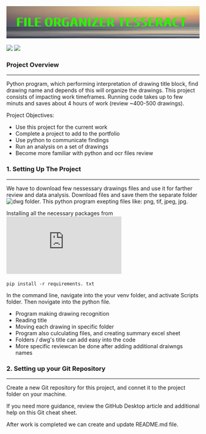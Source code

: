 ![](https://github.com/Kate-Pol/Drawings_organizer_OCR-Project/blob/main/png%20files/FILE_ORGANIZER_TESSERACT.png)

![](https://img.shields.io/github/languages/top/Kate-Pol/Drawings_organizer_OCR-Project?color=blue&logo=GitHub&logoColor=blue) ![](https://img.shields.io/github/contributors/Kate-Pol/Drawings_organizer_OCR-Project?color=green&logo=GitHub&logoColor=green)

### Project Overview
---
Python program, which performing interpretation of drawing title block, find drawing name and depends of this will organize the drawings. This project consists of impacting work timeframes. Running code takes up to few minuts and saves about 4 hours of work (review ~400-500 drawings). 

Project Objectives:
- Use this project for the current work
- Complete a project to add to the portfolio
- Use python to communicate findings
- Run an analysis on a set of drawings
- Become more familiar with python and ocr files review
  
### 1. Setting Up The Project
---
We have to download few nessessary drawings files and use it for farther review and data analysis. Download files and save them the separate folder ![dwg](https://github.com/Kate-Pol/Drawings_organizer_OCR-Project/tree/main/dwg) folder. This python program exepting files like: png, tif, jpeg, jpg. 

Installing all the necessary packages from ![requirements file](https://github.com/Kate-Pol/Drawings_organizer_OCR-Project/blob/main/requirements.txt)

```
pip install -r requirements. txt 
```
In the command line, navigate into the your venv folder, and activate Scripts folder. Then novigate into the python file. 

- Program making drawing recognition
- Reading title
- Moving each drawing in specific folder
- Program also culculating files, and creating summary excel sheet
- Folders / dwg's title can add easy into the code
- More specific reviewcan be done after adding additional draiwngs names

### 2. Setting up your Git Repository
---
Create a new Git repository for this project, and connet it to the project folder on your machine.

If you need more guidance, review the GitHub Desktop article and additional help on this Git cheat sheet.

After work is completed we can create and update README.md file.










